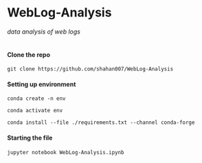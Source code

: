 # WebLog-Analysis
_data analysis of web logs_<br><br>

#### Clone the repo
`git clone https://github.com/shahan007/WebLog-Analysis`

#### Setting up environment

`conda create -n env`

`conda activate env`

`conda install --file ./requirements.txt --channel conda-forge`


#### Starting the file
`jupyter notebook WebLog-Analysis.ipynb`
